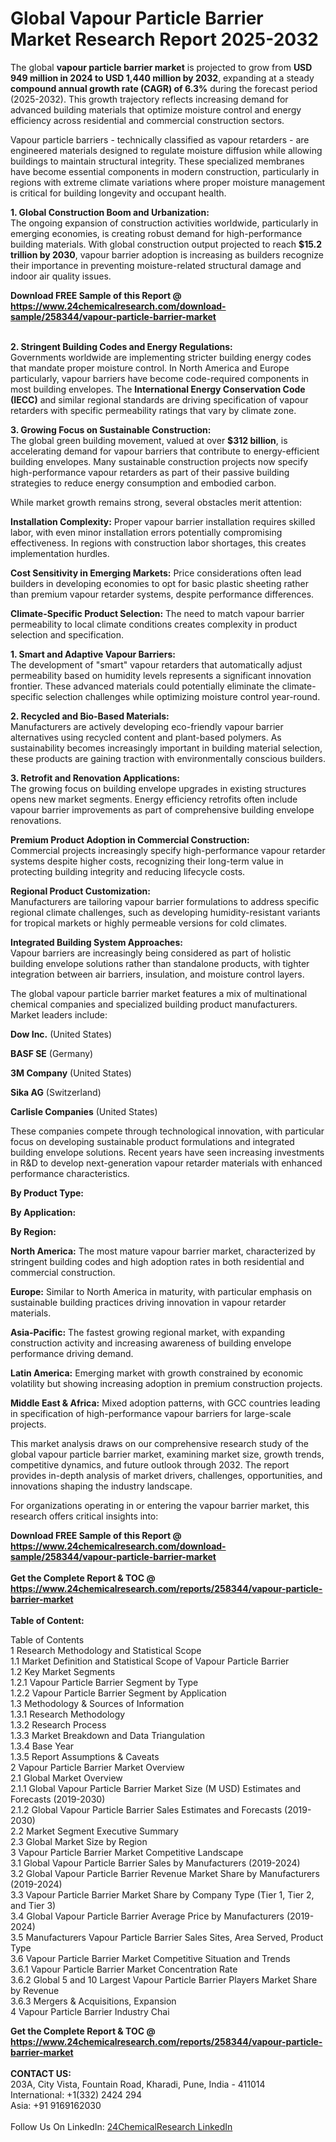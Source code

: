 <h1>Global Vapour Particle Barrier Market Research Report 2025-2032</h1><p>The global <strong>vapour particle barrier market</strong> is projected to grow from <strong>USD 949 million in 2024 to USD 1,440 million by 2032</strong>, expanding at a steady <strong>compound annual growth rate (CAGR) of 6.3%</strong> during the forecast period (2025-2032). This growth trajectory reflects increasing demand for advanced building materials that optimize moisture control and energy efficiency across residential and commercial construction sectors.</p><p>Vapour particle barriers - technically classified as vapour retarders - are engineered materials designed to regulate moisture diffusion while allowing buildings to maintain structural integrity. These specialized membranes have become essential components in modern construction, particularly in regions with extreme climate variations where proper moisture management is critical for building longevity and occupant health.</p><p><strong>1. Global Construction Boom and Urbanization:</strong><br>
The ongoing expansion of construction activities worldwide, particularly in emerging economies, is creating robust demand for high-performance building materials. With global construction output projected to reach <strong>$15.2 trillion by 2030</strong>, vapour barrier adoption is increasing as builders recognize their importance in preventing moisture-related structural damage and indoor air quality issues.</p><div><b>Download FREE Sample of this Report @ 
            <a href="https://www.24chemicalresearch.com/download-sample/258344/vapour-particle-barrier-market">
            https://www.24chemicalresearch.com/download-sample/258344/vapour-particle-barrier-market</a></b></div><br><p><strong>2. Stringent Building Codes and Energy Regulations:</strong><br>
Governments worldwide are implementing stricter building energy codes that mandate proper moisture control. In North America and Europe particularly, vapour barriers have become code-required components in most building envelopes. The <strong>International Energy Conservation Code (IECC)</strong> and similar regional standards are driving specification of vapour retarders with specific permeability ratings that vary by climate zone.</p><p><strong>3. Growing Focus on Sustainable Construction:</strong><br>
The global green building movement, valued at over <strong>$312 billion</strong>, is accelerating demand for vapour barriers that contribute to energy-efficient building envelopes. Many sustainable construction projects now specify high-performance vapour retarders as part of their passive building strategies to reduce energy consumption and embodied carbon.</p><p>While market growth remains strong, several obstacles merit attention:</p><p><strong>Installation Complexity:</strong> Proper vapour barrier installation requires skilled labor, with even minor installation errors potentially compromising effectiveness. In regions with construction labor shortages, this creates implementation hurdles.</p><p><strong>Cost Sensitivity in Emerging Markets:</strong> Price considerations often lead builders in developing economies to opt for basic plastic sheeting rather than premium vapour retarder systems, despite performance differences.</p><p><strong>Climate-Specific Product Selection:</strong> The need to match vapour barrier permeability to local climate conditions creates complexity in product selection and specification.</p><p><strong>1. Smart and Adaptive Vapour Barriers:</strong><br>
The development of "smart" vapour retarders that automatically adjust permeability based on humidity levels represents a significant innovation frontier. These advanced materials could potentially eliminate the climate-specific selection challenges while optimizing moisture control year-round.</p><p><strong>2. Recycled and Bio-Based Materials:</strong><br>
Manufacturers are actively developing eco-friendly vapour barrier alternatives using recycled content and plant-based polymers. As sustainability becomes increasingly important in building material selection, these products are gaining traction with environmentally conscious builders.</p><p><strong>3. Retrofit and Renovation Applications:</strong><br>
The growing focus on building envelope upgrades in existing structures opens new market segments. Energy efficiency retrofits often include vapour barrier improvements as part of comprehensive building envelope renovations.</p><p><strong>Premium Product Adoption in Commercial Construction:</strong><br>
Commercial projects increasingly specify high-performance vapour retarder systems despite higher costs, recognizing their long-term value in protecting building integrity and reducing lifecycle costs.</p><p><strong>Regional Product Customization:</strong><br>
Manufacturers are tailoring vapour barrier formulations to address specific regional climate challenges, such as developing humidity-resistant variants for tropical markets or highly permeable versions for cold climates.</p><p><strong>Integrated Building System Approaches:</strong><br>
Vapour barriers are increasingly being considered as part of holistic building envelope solutions rather than standalone products, with tighter integration between air barriers, insulation, and moisture control layers.</p><p>The global vapour particle barrier market features a mix of multinational chemical companies and specialized building product manufacturers. Market leaders include:</p><p><strong>Dow Inc.</strong> (United States)</p><p><strong>BASF SE</strong> (Germany)</p><p><strong>3M Company</strong> (United States)</p><p><strong>Sika AG</strong> (Switzerland)</p><p><strong>Carlisle Companies</strong> (United States)</p><p>These companies compete through technological innovation, with particular focus on developing sustainable product formulations and integrated building envelope solutions. Recent years have seen increasing investments in R&amp;D to develop next-generation vapour retarder materials with enhanced performance characteristics.</p><p><strong>By Product Type:</strong></p><p><strong>By Application:</strong></p><p><strong>By Region:</strong></p><p><strong>North America:</strong> The most mature vapour barrier market, characterized by stringent building codes and high adoption rates in both residential and commercial construction.</p><p><strong>Europe:</strong> Similar to North America in maturity, with particular emphasis on sustainable building practices driving innovation in vapour retarder materials.</p><p><strong>Asia-Pacific:</strong> The fastest growing regional market, with expanding construction activity and increasing awareness of building envelope performance driving demand.</p><p><strong>Latin America:</strong> Emerging market with growth constrained by economic volatility but showing increasing adoption in premium construction projects.</p><p><strong>Middle East &amp; Africa:</strong> Mixed adoption patterns, with GCC countries leading in specification of high-performance vapour barriers for large-scale projects.</p><p>This market analysis draws on our comprehensive research study of the global vapour particle barrier market, examining market size, growth trends, competitive dynamics, and future outlook through 2032. The report provides in-depth analysis of market drivers, challenges, opportunities, and innovations shaping the industry landscape.</p><p>For organizations operating in or entering the vapour barrier market, this research offers critical insights into:</p><div><b>Download FREE Sample of this Report @ 
            <a href="https://www.24chemicalresearch.com/download-sample/258344/vapour-particle-barrier-market">
            https://www.24chemicalresearch.com/download-sample/258344/vapour-particle-barrier-market</a></b></div><br><div><b>Get the Complete Report & TOC @ 
            <a href="https://www.24chemicalresearch.com/reports/258344/vapour-particle-barrier-market">
            https://www.24chemicalresearch.com/reports/258344/vapour-particle-barrier-market</a></b></div><br>
            <b>Table of Content:</b><p>Table of Contents<br />
1 Research Methodology and Statistical Scope<br />
1.1 Market Definition and Statistical Scope of Vapour Particle Barrier<br />
1.2 Key Market Segments<br />
1.2.1 Vapour Particle Barrier Segment by Type<br />
1.2.2 Vapour Particle Barrier Segment by Application<br />
1.3 Methodology & Sources of Information<br />
1.3.1 Research Methodology<br />
1.3.2 Research Process<br />
1.3.3 Market Breakdown and Data Triangulation<br />
1.3.4 Base Year<br />
1.3.5 Report Assumptions & Caveats<br />
2 Vapour Particle Barrier Market Overview<br />
2.1 Global Market Overview<br />
2.1.1 Global Vapour Particle Barrier Market Size (M USD) Estimates and Forecasts (2019-2030)<br />
2.1.2 Global Vapour Particle Barrier Sales Estimates and Forecasts (2019-2030)<br />
2.2 Market Segment Executive Summary<br />
2.3 Global Market Size by Region<br />
3 Vapour Particle Barrier Market Competitive Landscape<br />
3.1 Global Vapour Particle Barrier Sales by Manufacturers (2019-2024)<br />
3.2 Global Vapour Particle Barrier Revenue Market Share by Manufacturers (2019-2024)<br />
3.3 Vapour Particle Barrier Market Share by Company Type (Tier 1, Tier 2, and Tier 3)<br />
3.4 Global Vapour Particle Barrier Average Price by Manufacturers (2019-2024)<br />
3.5 Manufacturers Vapour Particle Barrier Sales Sites, Area Served, Product Type<br />
3.6 Vapour Particle Barrier Market Competitive Situation and Trends<br />
3.6.1 Vapour Particle Barrier Market Concentration Rate<br />
3.6.2 Global 5 and 10 Largest Vapour Particle Barrier Players Market Share by Revenue<br />
3.6.3 Mergers & Acquisitions, Expansion<br />
4 Vapour Particle Barrier Industry Chai</p><div><b>Get the Complete Report & TOC @ 
            <a href="https://www.24chemicalresearch.com/reports/258344/vapour-particle-barrier-market">
            https://www.24chemicalresearch.com/reports/258344/vapour-particle-barrier-market</a></b></div><br><b>CONTACT US:</b><br>
            203A, City Vista, Fountain Road, Kharadi, Pune, India - 411014<br>
            International: +1(332) 2424 294<br>
            Asia: +91 9169162030 <br><br>
            Follow Us On LinkedIn: <a href="https://www.linkedin.com/company/24chemicalresearch/">24ChemicalResearch LinkedIn</a>